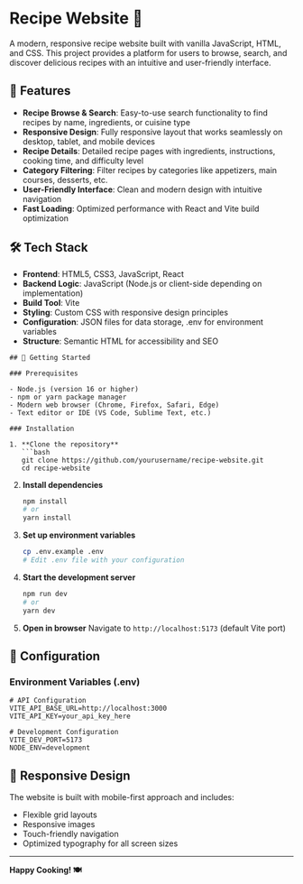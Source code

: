 # Recipe Website 🍳

A modern, responsive recipe website built with vanilla JavaScript, HTML, and CSS. This project provides a platform for users to browse, search, and discover delicious recipes with an intuitive and user-friendly interface.

## 🚀 Features

- **Recipe Browse & Search**: Easy-to-use search functionality to find recipes by name, ingredients, or cuisine type
- **Responsive Design**: Fully responsive layout that works seamlessly on desktop, tablet, and mobile devices
- **Recipe Details**: Detailed recipe pages with ingredients, instructions, cooking time, and difficulty level
- **Category Filtering**: Filter recipes by categories like appetizers, main courses, desserts, etc.
- **User-Friendly Interface**: Clean and modern design with intuitive navigation
- **Fast Loading**: Optimized performance with React and Vite build optimization

## 🛠️ Tech Stack

- **Frontend**: HTML5, CSS3, JavaScript, React
- **Backend Logic**: JavaScript (Node.js or client-side depending on implementation)
- **Build Tool**: Vite
- **Styling**: Custom CSS with responsive design principles
- **Configuration**: JSON files for data storage, .env for environment variables
- **Structure**: Semantic HTML for accessibility and SEO

```
## 🚦 Getting Started

### Prerequisites

- Node.js (version 16 or higher)
- npm or yarn package manager
- Modern web browser (Chrome, Firefox, Safari, Edge)
- Text editor or IDE (VS Code, Sublime Text, etc.)

### Installation

1. **Clone the repository**
   ```bash
   git clone https://github.com/yourusername/recipe-website.git
   cd recipe-website
   ```

2. **Install dependencies**
   ```bash
   npm install
   # or
   yarn install
   ```

3. **Set up environment variables**
   ```bash
   cp .env.example .env
   # Edit .env file with your configuration
   ```

4. **Start the development server**
   ```bash
   npm run dev
   # or
   yarn dev
   ```

5. **Open in browser**
   Navigate to `http://localhost:5173` (default Vite port)

## 🔧 Configuration

### Environment Variables (.env)
```env
# API Configuration
VITE_API_BASE_URL=http://localhost:3000
VITE_API_KEY=your_api_key_here

# Development Configuration
VITE_DEV_PORT=5173
NODE_ENV=development
```

## 📱 Responsive Design

The website is built with mobile-first approach and includes:
- Flexible grid layouts
- Responsive images
- Touch-friendly navigation
- Optimized typography for all screen sizes
---

**Happy Cooking! 🍽️**
